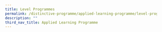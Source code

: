 ```yaml
---
title: Level Programmes
permalink: /distinctive-programme/applied-learning-programme/level-programmes/
description: ""
third_nav_title: Applied Learning Programme
---
```

